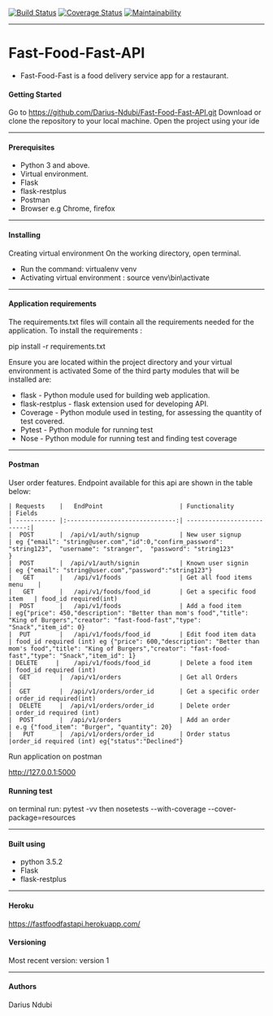 [![Build Status](https://travis-ci.org/Darius-Ndubi/Fast-Food-Fast-API.svg?branch=ft-delete-food-item-160468381)](https://travis-ci.org/Darius-Ndubi/Fast-Food-Fast-API)   [![Coverage Status](https://coveralls.io/repos/github/Darius-Ndubi/Fast-Food-Fast-API/badge.svg?branch=ft-delete-food-item-160468381)](https://coveralls.io/github/Darius-Ndubi/Fast-Food-Fast-API?branch=ft-delete-food-item-160468381)   [![Maintainability](https://api.codeclimate.com/v1/badges/3d725060c3d34f34fd64/maintainability)](https://codeclimate.com/github/Darius-Ndubi/Fast-Food-Fast-API/maintainability)

----

# Fast-Food-Fast-API
- Fast-Food-Fast is a food delivery service app for a restaurant.


#### Getting Started
Go to https://github.com/Darius-Ndubi/Fast-Food-Fast-API.git 
Download or clone the repository to your local machine. 
Open the project using your ide

----

#### Prerequisites
 - Python 3 and above.
 - Virtual environment.
 - Flask
 - flask-restplus
 - Postman
 - Browser e.g Chrome, firefox
 
 ----
 
 #### Installing
Creating virtual environment
On the working directory, open terminal.

* Run the command: virtualenv venv
* Activating virtual environment : source venv\bin\activate

----

#### Application requirements
The requirements.txt files will contain all the requirements needed for the application. 
To install the requirements :

  pip install -r requirements.txt
  
Ensure you are located within the project directory and your virtual environment is activated 
Some of the third party modules that will be installed are:

- flask - Python module used for building web application.
- flask-restplus - flask extension used for developing API.
- Coverage - Python module used in testing, for assessing the quantity of test covered.
- Pytest - Python module for running test
- Nose - Python module for running test and finding test coverage

----

#### Postman
User order features. 
Endpoint available for this api are shown in the table below:

````
| Requests    |   EndPoint                     | Functionality              | Fields
| ----------- |:------------------------------:| --------------------------:|
|  POST       |  /api/v1/auth/signup           | New user signup            | eg {"email": "string@user.com","id":0,"confirm_password": "string123",  "username": "stranger",  "password": "string123"
}
|  POST       |  /api/v1/auth/signin           | Known user signin          | eg {"email": "string@user.com","password":"string123"}
|   GET       |   /api/v1/foods                | Get all food items menu    |
|   GET       |   /api/v1/foods/food_id        | Get a specific food item   | food_id required(int)
|  POST       |   /api/v1/foods                | Add a food item            | eg{"price": 450,"description": "Better than mom's food","title": "King of Burgers","creator": "fast-food-fast","type": "Snack","item_id": 0}
|  PUT        |   /api/v1/foods/food_id        | Edit food item data        | food_id required (int) eg {"price": 600,"description": "Better than mom's food","title": "King of Burgers","creator": "fast-food-fast","type": "Snack","item_id": 1}
| DELETE     |    /api/v1/foods/food_id        | Delete a food item         | food_id required (int)
|  GET        |  /api/v1/orders                | Get all Orders             | 
|  GET        |  /api/v1/orders/order_id       | Get a specific order       | order_id required(int)                     
|  DELETE     |  /api/v1/orders/order_id       | Delete order               | order_id required (int)
|  POST       |  /api/v1/orders                | Add an order               | e.g {"food_item": "Burger", "quantity": 20}     
|   PUT       |  /api/v1/orders/order_id       | Order status               |order_id required (int) eg{"status":"Declined"}
```` 

Run application on postman

  http://127.0.0.1:5000
  
#### Running test
on terminal run:
 pytest -vv
 then 
 nosetests  --with-coverage --cover-package=resources
 
 
 ***
 
 #### Built using

* python 3.5.2
* Flask
* flask-restplus

***

#### Heroku

https://fastfoodfastapi.herokuapp.com/

#### Versioning
Most recent version: version 1

***

#### Authors
Darius Ndubi

